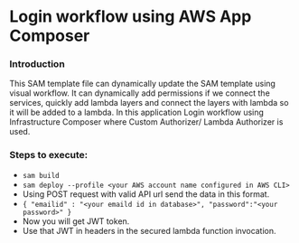 # Login workflow using AWS App Composer

### Introduction

This SAM template file can dynamically update the SAM template using visual workflow. It can dynamically add permissions if we connect the services, quickly add lambda layers and connect the layers with lambda so it will be added to a lambda.
In this application Login workflow using Infrastructure Composer where Custom Authorizer/ Lambda Authorizer is used.

### Steps to execute:

- `sam build`
- `sam deploy --profile <your AWS account name configured in AWS CLI>`
- Using POST request with valid API url send the data in this format.
- `{ "emailid" : "<your emaild id in database>", "password":"<your password>" }`
- Now you will get JWT token.
- Use that JWT in headers in the secured lambda function invocation.
